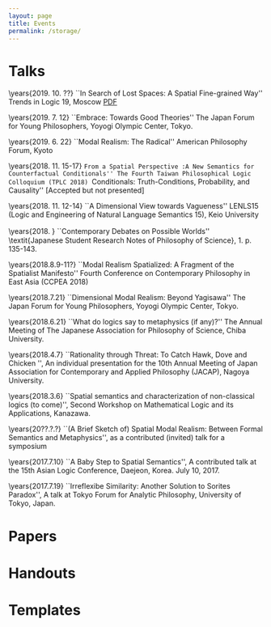 ```yaml
---
layout: page
title: Events
permalink: /storage/
---
```


# Talks

\years{2019. 10. ??}
``In Search of Lost Spaces: A Spatial Fine-grained Way'' Trends in Logic 19, Moscow
[PDF](assets/20190501_TRENDS2019_LostSpace.pdf)

\years{2019. 7. 12}
``Embrace: Towards Good Theories'' The Japan Forum for Young Philosophers, Yoyogi Olympic Center, Tokyo.

\years{2019. 6. 22}
``Modal Realism: The Radical''
American Philosophy Forum, Kyoto

\years{2018. 11. 15-17}
``From a Spatial Perspective
:A New Semantics for Counterfactual
Conditionals''
The Fourth Taiwan Philosophical Logic Colloquium (TPLC 2018)
``Conditionals: Truth-Conditions, Probability, and Causality''
[Accepted but not presented]

\years{2018. 11. 12-14}
``A Dimensional View towards Vagueness'' LENLS15 (Logic and Engineering of Natural Language Semantics 15), Keio University

\years{2018. }
``Contemporary Debates on Possible Worlds''　\textit{Japanese Student Research Notes of Philosophy of Science}, 1. p. 135-143.

\years{2018.8.9-11?}
``Modal Realism Spatialized: A Fragment of the Spatialist Manifesto''
Fourth Conference on Contemporary Philosophy in East Asia (CCPEA 2018)

\years{2018.7.21}
``Dimensional Modal Realism: Beyond Yagisawa'' The Japan Forum for Young Philosophers, Yoyogi Olympic Center, Tokyo.

\years{2018.6.21}
``What do logics say to metaphysics (if any)?''
The Annual Meeting of The Japanese Association for Philosophy of Science, Chiba University.


\years{2018.4.7}
``Rationality through Threat:
To Catch Hawk, Dove and Chicken '',
An individual presentation for the 10th Annual Meeting of Japan Association for Contemporary and Applied Philosophy (JACAP), Nagoya University.

\years{2018.3.6}
``Spatial semantics and characterization of non-classical logics (to come)'',
Second Workshop on Mathematical Logic and its Applications,
Kanazawa.


\years{20??.?.?}
``(A Brief Sketch of) Spatial Modal Realism: Between Formal Semantics and Metaphysics'', as a contributed (invited) talk for a symposium

\years{2017.7.10}
``A Baby Step to Spatial Semantics'', A contributed talk at the 15th Asian Logic Conference, Daejeon, Korea. July 10, 2017.

\years{2017.7.19}
``Irreflexibe Similarity: Another Solution to Sorites Paradox'', A talk at Tokyo Forum for Analytic Philosophy, University of Tokyo, Japan.


# Papers

# Handouts

# Templates
